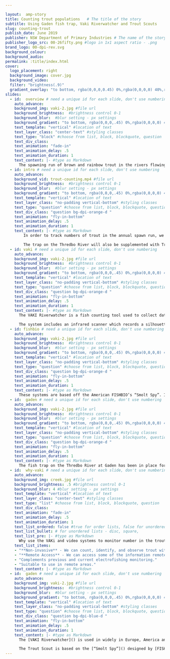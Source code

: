 ```yaml
---

layout:  amp-story
title: Counting trout populations   # The title of the story
subtitle: Using Gaden fish trap, Vaki Riverwatcher and Trout Scouts
slug: counting-trout
publish_date: June 2019
publisher: NSW Department of Primary Industries # The name of the story's publisher
publisher_logo_src: 00-26fifty.png #logo in 1x1 aspect ratio - .png
brand_logo: 00-dpi-rev.svg
background_colour:
background_audio:
permalink: :title/index.html
cover:
  logo_placement: right
  background_image: cover.jpg
  background_video:
  filter: "brightness(.9)"
  gradient_overlay: "to bottom, rgba(0,0,0,0.45) 0%,rgba(0,0,0,0) 40%,rgba(0,0,0,0) 100%"
slides:
  - id:  overview # need a unique id for each slide, don't use numbering
    auto_advance:
    background_img: vaki-2.jpg #file url
    background_brightness:  #brightness control 0-1
    background_blur:  #blur setting - px settings
    background_gradient: "to bottom, rgba(0,0,0,.45) 0%,rgba(0,0,0,0) 40%,rgba(0,0,0,0) 100%" # add in CSS gradient
    text_template: "vertical" #location of text
    text_layer_class: "center-text" #styling classes
    text_type: "block" #choose from list, block, blockquote, question
    text_div_class:
    text_animation: "fade-in"
    text_animation_delay: .5
    text_animation_duration: 1
    text_content: |- #type as Markdown
      The spawning run of brown and rainbow trout in the rivers flowing to Eucumbene and Jindabyne Dams form an integral component of the fishery in the region.
  - id: intro # need a unique id for each slide, don't use numbering
    auto_advance:
    background_vid: trout-counting.mp4 #file url
    background_brightness:  #brightness control 0-1
    background_blur:  #blur setting - px settings
    background_gradient: "to bottom, rgba(0,0,0,.45) 0%,rgba(0,0,0,0) 40%,rgba(0,0,0,0) 100%" # add in CSS gradient
    text_template: "vertical" #location of text
    text_layer_class: "no-padding vertical-bottom" #styling classes
    text_type: "question" #choose from list, block, blockquote, question
    text_div_class: "question bg-dpi-orange-d "
    text_animation: "fly-in-bottom"
    text_animation_delay: .5
    text_animation_duration: 1
    text_content: |- #type as Markdown
        In order to track numbers of trout in the annual spawn run, we are installing a VAKI Riverwatcher system. This will be complemented by a number of Trout Scout video systems.

        The trap on the Thredbo River will also be supplemented with Trout Scout video systems situated in the Jindabyne catchment.
  - id: vaki # need a unique id for each slide, don't use numbering
    auto_advance:
    background_img: vaki-2.jpg #file url
    background_brightness:  #brightness control 0-1
    background_blur:  #blur setting - px settings
    background_gradient: "to bottom, rgba(0,0,0,.45) 0%,rgba(0,0,0,0) 40%,rgba(0,0,0,0) 100%" # add in CSS gradient
    text_template: "vertical" #location of text
    text_layer_class: "no-padding vertical-bottom" #styling classes
    text_type: "question" #choose from list, block, blockquote, question
    text_div_class: "question bg-dpi-orange-d "
    text_animation: "fly-in-bottom"
    text_animation_delay: .5
    text_animation_duration: 1
    text_content: |- #type as Markdown
      The VAKI Riverwatcher is a fish counting tool used to collect data on fish numbers and movements and this information will aid in the improved management of the Snowy Lakes fisheries.

      The system includes an infrared scanner which records a silhouette image of the fish and this scanner also triggers a camera which captures photographs or video of each fish.
  - id: fishbio # need a unique id for each slide, don't use numbering
    auto_advance:
    background_img: vaki-2.jpg #file url
    background_brightness:  #brightness control 0-1
    background_blur:  #blur setting - px settings
    background_gradient: "to bottom, rgba(0,0,0,.45) 0%,rgba(0,0,0,0) 40%,rgba(0,0,0,0) 100%" # add in CSS gradient
    text_template: "vertical" #location of text
    text_layer_class: "no-padding vertical-bottom" #styling classes
    text_type: "question" #choose from list, block, blockquote, question
    text_div_class: "question bg-dpi-orange-d "
    text_animation: "fly-in-bottom"
    text_animation_delay: .5
    text_animation_duration: 1
    text_content: |- #type as Markdown
      These systems are based off the American FISHBIO’s “Smolt Spy”. It involves a motion detection Camera system that will record any fish moving through the device. From this we are able to collect information about when trout travel up and downstream to spawn, as well as size range and species.
  - id:  gaden # need a unique id for each slide, don't use numbering
    auto_advance:
    background_img: vaki-2.jpg #file url
    background_brightness:  #brightness control 0-1
    background_blur:  #blur setting - px settings
    background_gradient: "to bottom, rgba(0,0,0,.45) 0%,rgba(0,0,0,0) 40%,rgba(0,0,0,0) 100%" # add in CSS gradient
    text_template: "vertical" #location of text
    text_layer_class: "no-padding vertical-bottom" #styling classes
    text_type: "question" #choose from list, block, blockquote, question
    text_div_class: "question bg-dpi-orange-d "
    text_animation: "fly-in-bottom"
    text_animation_delay: .5
    text_animation_duration: 1
    text_content: |- #type as Markdown
      The fish trap on the Thredbo River at Gaden has been in place for many years. The trap is checked daily by hatchery staff and all fish measured and checked for tags. Those that are not required for the hatchery operations are released upstream so they can continue on their journey.
  - id:  why-vaki # need a unique id for each slide, don't use numbering
    auto_advance:
    background_img: creek.jpg #file url
    background_brightness: .5 #brightness control 0-1
    background_blur: 4 #blur setting - px settings
    text_template: "vertical" #location of text
    text_layer_class: "center-text" #styling classes
    text_type: "list" #choose from list, block, blockquote, question
    text_div_class:
    text_animation: "fade-in"
    text_animation_delay: .5
    text_animation_duration: 1
    text_list_ordered: false #true for order lists, false for unordered
    text_list_bullet: # for unordered lists - disc, square,
    text_list_pre: |- #type as Markdown
      Why use the VAKi and video systems to monitor number in the trout spawning run?
    text_list_items:
    - "**Non-invasive** - We can count, identify, and observe trout without having to touch them or remove them from the water."
    - "**Remote Access** - We can access some of the information remotely in all weather conditions."
    - "Complements previous and current electrofishing monitoring."
    - "Suitable to use in remote areas."
    text_content: |- #type as Markdown
  - id:  gaden # need a unique id for each slide, don't use numbering
    auto_advance:
    background_img: vaki-2.jpg #file url
    background_brightness:  #brightness control 0-1
    background_blur:  #blur setting - px settings
    background_gradient: "to bottom, rgba(0,0,0,.45) 0%,rgba(0,0,0,0) 40%,rgba(0,0,0,0) 100%" # add in CSS gradient
    text_template: "vertical" #location of text
    text_layer_class: "no-padding vertical-bottom" #styling classes
    text_type: "question" #choose from list, block, blockquote, question
    text_div_class: "question bg-dpi-blue-d "
    text_animation: "fly-in-bottom"
    text_animation_delay: .5
    text_animation_duration: 1
    text_content: |- #type as Markdown
      The [VAKI Riverwatcher]() is used in widely in Europe, America and Canada to monitor migratory salmonids.

      The Trout Scout is based on the [“Smolt Spy”]() designed by [FISHBIO]() in America. FISHBIO use it mainly to monitor juvenile fish but NSW DPI have designed systems for a range of environments and fish sizes.
---
```

